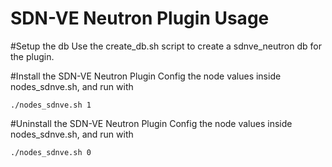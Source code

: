 SDN-VE Neutron Plugin Usage
===

#Setup the db
Use the create_db.sh script to create a sdnve_neutron db for the plugin.

#Install the SDN-VE Neutron Plugin
Config the node values inside nodes_sdnve.sh, and run with
```
./nodes_sdnve.sh 1
```
#Uninstall the SDN-VE Neutron Plugin
Config the node values inside nodes_sdnve.sh, and run with
```
./nodes_sdnve.sh 0
```
